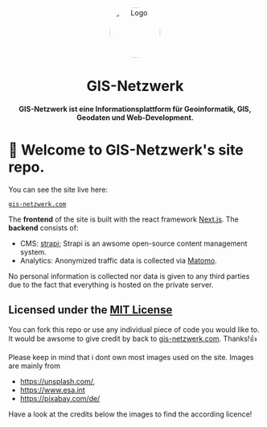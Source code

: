 <div align="center">
  <img alt="Logo" src="https://test.gis-netzwerk.com/logos/android-chrome-192x192.png" width="100" style="border-radius:50%;"/>
</div>
<h1 align="center">
  GIS-Netzwerk
</h1>
<h4 align="center">
  GIS-Netzwerk ist eine Informationsplattform für Geoinformatik, GIS, Geodaten und Web-Development.
</h4>

# 👋 Welcome to GIS-Netzwerk's site repo.

You can see the site live here:

[``` gis-netzwerk.com ```](https://gis-netzwerk.com/)

The **frontend** of the site is built with the react framework [Next.js](https://nextjs.org/ "Next.js"). 
The **backend** consists of:
- CMS: [strapi](https://strapi.io/ "strapi"); Strapi is an awsome open-source content management system.
- Analytics: Anonymized traffic data is collected via [Matomo](https://matomo.org/ "Matomo"). 

No personal information is collected nor data is given to any third parties due to the fact that everything is hosted on the private server.

## Licensed under the [MIT License](https://github.com/DaTurboD/gis-netzwerk-frontend/blob/v2/LICENSE "MIT License")

You can fork this repo or use any individual piece of code you would like to.
It would be awsome to give credit by back to [gis-netzwerk.com](https://gis-netzwerk.com/). Thanks!👍

Please keep in mind that i dont own most images used on the site.
Images are mainly from
- https://unsplash.com/,
- https://www.esa.int
- https://pixabay.com/de/

Have a look at the credits below the images to find the according licence!

